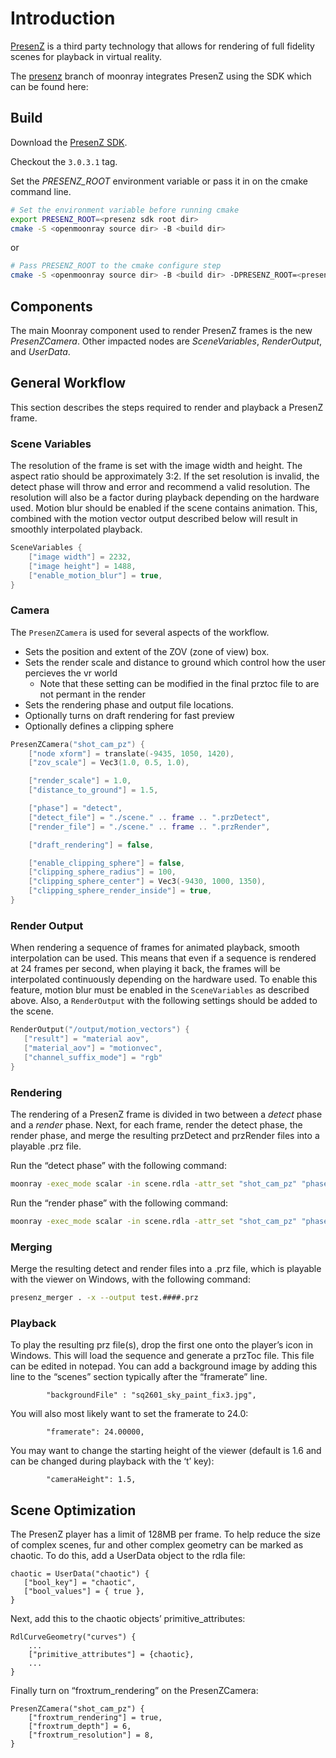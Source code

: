 # Introduction

[PresenZ](https://www.presenzvr.com) is a third party technology that allows
for rendering of full fidelity scenes for playback in virtual reality.

The [presenz](https://github.com/dreamworksanimation/openmoonray/tree/release/moonray)
branch of moonray integrates PresenZ using the SDK which can be found here:

## Build

Download the [PresenZ SDK](https://github.com/Parallaxter-team/PresenZ-SDK).

Checkout the `3.0.3.1` tag.

Set the *PRESENZ_ROOT* environment variable or pass it in on the cmake command line.

```bash
# Set the environment variable before running cmake
export PRESENZ_ROOT=<presenz sdk root dir>
cmake -S <openmoonray source dir> -B <build dir>
```

or

```bash
# Pass PRESENZ_ROOT to the cmake configure step
cmake -S <openmoonray source dir> -B <build dir> -DPRESENZ_ROOT=<presenz sdk root dir>
```

## Components
The main Moonray component used to render PresenZ frames is the new *PresenZCamera*.
Other impacted nodes are *SceneVariables*, *RenderOutput*, and *UserData*.

## General Workflow
This section describes the steps required to render and playback a PresenZ frame.

### Scene Variables
The resolution of the frame is set with the image width and height.  The aspect ratio should be approximately 3:2.
If the set resolution is invalid, the detect phase will throw and error and recommend a valid resolution.  The resolution
will also be a factor during playback depending on the hardware used.   Motion blur should be enabled if the scene
contains animation.   This, combined with the motion vector output described below will result in smoothly
interpolated playback.
```lua
SceneVariables {
    ["image width"] = 2232,
    ["image height"] = 1488,
    ["enable_motion_blur"] = true,
}
```

### Camera 
The `PresenZCamera` is used for several aspects of the workflow.
* Sets the position and extent of the ZOV (zone of view) box.
* Sets the render scale and distance to ground which control how the user percieves the vr world
    * Note that these setting can be modified in the final prztoc file to are not permant in the render
* Sets the rendering phase and output file locations.
* Optionally turns on draft rendering for fast preview
* Optionally defines a clipping sphere

```lua
PresenZCamera("shot_cam_pz") {
    ["node xform"] = translate(-9435, 1050, 1420),
    ["zov_scale"] = Vec3(1.0, 0.5, 1.0),

    ["render_scale"] = 1.0,
    ["distance_to_ground"] = 1.5,

    ["phase"] = "detect",
    ["detect_file"] = "./scene." .. frame .. ".przDetect",
    ["render_file"] = "./scene." .. frame .. ".przRender",

    ["draft_rendering"] = false,

    ["enable_clipping_sphere"] = false,
    ["clipping_sphere_radius"] = 100,
    ["clipping_sphere_center"] = Vec3(-9430, 1000, 1350),
    ["clipping_sphere_render_inside"] = true,
}
```

### Render Output
When rendering a sequence of frames for animated playback, smooth interpolation can be used.  This
means that even if a sequence is rendered at 24 frames per second, when playing it back, the frames
will be interpolated continuously depending on the hardware used.  To enable this feature, motion blur
must be enabled in the `SceneVariables` as described above.  Also, a `RenderOutput` with the following
settings should be added to the scene.  
```lua
RenderOutput("/output/motion_vectors") {
   ["result"] = "material aov",
   ["material_aov"] = "motionvec",
   ["channel_suffix_mode"] = "rgb"
}
```

### Rendering
The rendering of a PresenZ frame is divided in two between a *detect* phase and a *render* phase.
Next, for each frame,  render the detect phase, the render phase, and merge the resulting przDetect
and przRender files into a playable .prz file.

Run the “detect phase” with the following command:
```bash
moonray -exec_mode scalar -in scene.rdla -attr_set "shot_cam_pz" "phase" 0
```

Run the “render phase” with the following command:
```bash
moonray -exec_mode scalar -in scene.rdla -attr_set "shot_cam_pz" "phase" 1
```


### Merging
Merge the resulting detect and render files into a .prz file, which is playable with the viewer on Windows, with the following command:
```bash
presenz_merger . -x --output test.####.prz
```

### Playback
To play the resulting prz file(s), drop the first one onto the player’s icon in Windows.
This will load the sequence and generate a przToc file.  This file can be edited in notepad.
You can add a background image by adding this line to the “scenes” section typically after the “framerate” line.

```
		"backgroundFile" : "sq2601_sky_paint_fix3.jpg",
```

You will also most likely want to set the framerate to 24.0:

```
		"framerate": 24.00000,
```

You may want to change the starting height of the viewer (default is 1.6 and can be changed during
playback with the ‘t’ key):

```
		"cameraHeight": 1.5,
```

## Scene Optimization
The PresenZ player has a limit of 128MB per frame.   To help reduce the size of complex scenes, fur and other complex
geometry can be marked as chaotic.  To do this, add a UserData object to the rdla file:

```
chaotic = UserData("chaotic") {
   ["bool_key"] = "chaotic",
   ["bool_values"] = { true },
}
```

Next, add this to the chaotic objects’ primitive_attributes:

```
RdlCurveGeometry("curves") {
    ...
    ["primitive_attributes"] = {chaotic},
    ...
}
```

Finally turn on “froxtrum_rendering” on the PresenZCamera:

```
PresenZCamera("shot_cam_pz") {
    ["froxtrum_rendering"] = true,
    ["froxtrum_depth"] = 6,
    ["froxtrum_resolution"] = 8,
}
```

